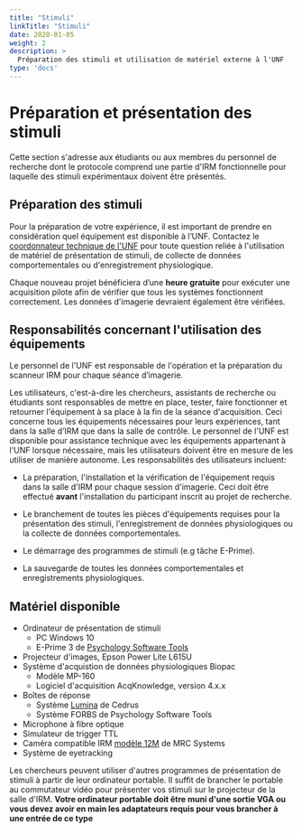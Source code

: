 ```yaml
---
title: "Stimuli"
linkTitle: "Stimuli"
date: 2020-01-05
weight: 2
description: >
  Préparation des stimuli et utilisation de matériel externe à l'UNF
type: 'docs'
---
```



# Préparation et présentation des stimuli

Cette section s'adresse aux étudiants ou aux membres du personnel de recherche dont le protocole comprend une partie d'IRM fonctionnelle pour laquelle des stimuli expérimentaux doivent être présentés.


## Préparation des stimuli

Pour la préparation de votre expérience, il est important de prendre en considération quel équipement est disponible à l’UNF. Contactez le [coordonnateur technique de l'UNF](/fr/index.html#liste) pour toute question reliée à l'utilisation de matériel de présentation de stimuli, de collecte de données comportementales ou d'enregistrement physiologique.

Chaque nouveau projet bénéficiera d’une **heure gratuite** pour exécuter une acquisition pilote afin de vérifier que tous les systèmes fonctionnent correctement.  Les données d'imagerie devraient également être vérifiées.

## Responsabilités concernant l'utilisation des équipements
Le personnel de l'UNF est responsable de l'opération et la préparation du scanneur IRM pour chaque séance d’imagerie.

Les utilisateurs, c'est-à-dire les chercheurs, assistants de recherche ou étudiants sont responsables de mettre en place, tester, faire fonctionner et retourner l'équipement à sa place à la fin de la séance d'acquisition. Ceci concerne tous les équipements nécessaires pour leurs expériences, tant dans la salle d’IRM que dans la salle de contrôle. Le personnel de l'UNF est disponible pour assistance technique avec les équipements appartenant à l'UNF lorsque nécessaire, mais les utilisateurs doivent être en mesure de les utiliser de manière autonome. Les responsabilités des utilisateurs incluent:

- La préparation, l'installation et la vérification de l'équipement requis dans la salle d'IRM pour chaque session d'imagerie. Ceci doit être effectué **avant** l'installation du participant inscrit au projet de recherche.

- Le branchement de toutes les pièces d'équipements requises pour la présentation des stimuli, l'enregistrement de données physiologiques ou la collecte de données comportementales.

- Le démarrage des programmes de stimuli (e.g tâche E-Prime).

- La sauvegarde de toutes les données comportementales et enregistrements physiologiques.


## Matériel disponible

* Ordinateur de présentation de stimuli
     * PC Windows 10
     * E-Prime 3 de <a href="http://www.pstnet.com/" target="blank">Psychology Software Tools</a>
* Projecteur d'images, Epson Power Lite L615U
* Système d'acquistion de données physiologiques Biopac
     * Modèle MP-160
     * Logiciel d'acquisition AcqKnowledge, version 4.x.x
* Boîtes de réponse
     * Système <a href="https://cedrus.com/lumina/controller.htm" target="blank">Lumina</a> de Cedrus
     * Système FORBS de Psychology Software Tools
* Microphone à fibre optique
* Simulateur de trigger TTL
* Caméra compatible IRM <a href="http://www.mrc-systems.de/en/products/mr-compatible-cameras#12m-camera" target="blank">modèle 12M</a> de MRC Systems
* Système de eyetracking 

Les chercheurs peuvent utiliser d'autres programmes de présentation de stimuli à partir de leur ordinateur portable. Il suffit de brancher le portable au commutateur vidéo pour présenter vos stimuli sur le projecteur de la salle d'IRM. **Votre ordinateur portable doit être muni d'une sortie VGA ou vous devez avoir en main les adaptateurs requis pour vous brancher à une entrée de ce type**
